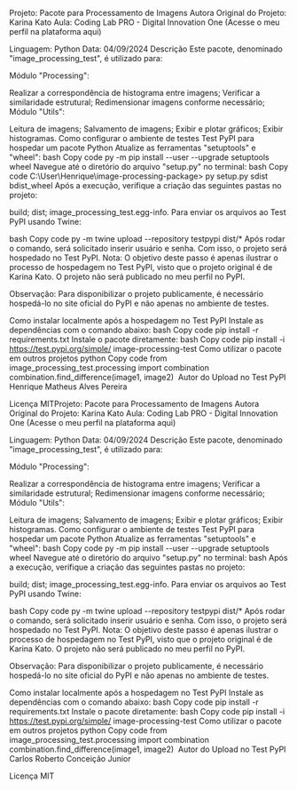 Projeto: Pacote para Processamento de Imagens
Autora Original do Projeto: Karina Kato
Aula: Coding Lab PRO - Digital Innovation One
(Acesse o meu perfil na plataforma aqui)

Linguagem: Python
Data: 04/09/2024
Descrição
Este pacote, denominado "image_processing_test", é utilizado para:

Módulo "Processing":

Realizar a correspondência de histograma entre imagens;
Verificar a similaridade estrutural;
Redimensionar imagens conforme necessário;
Módulo "Utils":

Leitura de imagens;
Salvamento de imagens;
Exibir e plotar gráficos;
Exibir histogramas.
Como configurar o ambiente de testes Test PyPI para hospedar um pacote Python
 Atualize as ferramentas "setuptools" e "wheel":
bash
Copy code
py -m pip install --user --upgrade setuptools wheel
 Navegue até o diretório do arquivo "setup.py" no terminal:
bash
Copy code
C:\User\Henrique\image-processing-package> py setup.py sdist bdist_wheel
 Após a execução, verifique a criação das seguintes pastas no projeto:

 build;
 dist;
 image_processing_test.egg-info.
 Para enviar os arquivos ao Test PyPI usando Twine:

bash
Copy code
py -m twine upload --repository testpypi dist/*
 Após rodar o comando, será solicitado inserir usuário e senha. Com isso, o projeto será hospedado no Test PyPI.
Nota: O objetivo deste passo é apenas ilustrar o processo de hospedagem no Test PyPI, visto que o projeto original é de Karina Kato. O projeto não será publicado no meu perfil no PyPI.

Observação: Para disponibilizar o projeto publicamente, é necessário hospedá-lo no site oficial do PyPI e não apenas no ambiente de testes.

Como instalar localmente após a hospedagem no Test PyPI
 Instale as dependências com o comando abaixo:
bash
Copy code
pip install -r requirements.txt
 Instale o pacote diretamente:
bash
Copy code
pip install -i https://test.pypi.org/simple/ image-processing-test
Como utilizar o pacote em outros projetos
python
Copy code
from image_processing_test.processing import combination
combination.find_difference(image1, image2)
<img width="auto" src="">
Autor do Upload no Test PyPI
Henrique Matheus Alves Pereira

Licença
MITProjeto: Pacote para Processamento de Imagens
Autora Original do Projeto: Karina Kato
Aula: Coding Lab PRO - Digital Innovation One
(Acesse o meu perfil na plataforma aqui)

Linguagem: Python
Data: 04/09/2024
Descrição
Este pacote, denominado "image_processing_test", é utilizado para:

Módulo "Processing":

Realizar a correspondência de histograma entre imagens;
Verificar a similaridade estrutural;
Redimensionar imagens conforme necessário;
Módulo "Utils":

Leitura de imagens;
Salvamento de imagens;
Exibir e plotar gráficos;
Exibir histogramas.
Como configurar o ambiente de testes Test PyPI para hospedar um pacote Python
 Atualize as ferramentas "setuptools" e "wheel":
bash
Copy code
py -m pip install --user --upgrade setuptools wheel
 Navegue até o diretório do arquivo "setup.py" no terminal:
bash
 Após a execução, verifique a criação das seguintes pastas no projeto:

 build;
 dist;
 image_processing_test.egg-info.
 Para enviar os arquivos ao Test PyPI usando Twine:

bash
Copy code
py -m twine upload --repository testpypi dist/*
 Após rodar o comando, será solicitado inserir usuário e senha. Com isso, o projeto será hospedado no Test PyPI.
Nota: O objetivo deste passo é apenas ilustrar o processo de hospedagem no Test PyPI, visto que o projeto original é de Karina Kato. O projeto não será publicado no meu perfil no PyPI.

Observação: Para disponibilizar o projeto publicamente, é necessário hospedá-lo no site oficial do PyPI e não apenas no ambiente de testes.

Como instalar localmente após a hospedagem no Test PyPI
 Instale as dependências com o comando abaixo:
bash
Copy code
pip install -r requirements.txt
 Instale o pacote diretamente:
bash
Copy code
pip install -i https://test.pypi.org/simple/ image-processing-test
Como utilizar o pacote em outros projetos
python
Copy code
from image_processing_test.processing import combination
combination.find_difference(image1, image2)
<img width="auto" src="">
Autor do Upload no Test PyPI
Carlos Roberto Conceição Junior

Licença
MIT